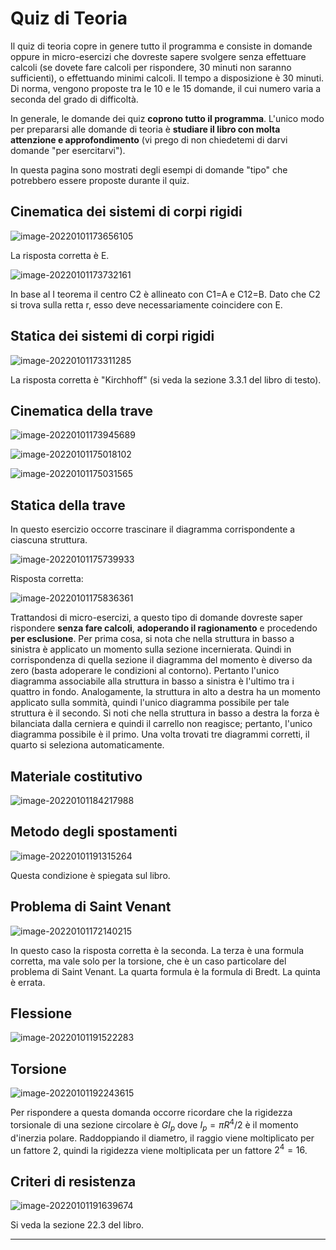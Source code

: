 # Quiz di Teoria

Il quiz di teoria copre in genere tutto il programma e consiste in domande oppure in micro-esercizi che dovreste sapere svolgere senza effettuare calcoli (se dovete fare calcoli per rispondere, 30 minuti non saranno sufficienti), o effettuando minimi calcoli. Il tempo a disposizione è 30 minuti. Di norma, vengono proposte tra le 10 e le 15 domande, il cui numero varia a seconda del grado di difficoltà.

In generale, le domande dei quiz **coprono tutto il programma**. L'unico modo per prepararsi alle domande di teoria è **studiare il libro con molta attenzione e approfondimento** (vi prego di non chiedetemi di darvi domande "per esercitarvi"). 

In questa pagina sono mostrati degli esempi di domande "tipo" che potrebbero essere proposte durante il quiz. 

## Cinematica dei sistemi di corpi rigidi

![image-20220101173656105](esempio_quiz.assets/image-20220101173656105.png)

La risposta corretta è E.

![image-20220101173732161](esempio_quiz.assets/image-20220101173732161.png)

In base al I teorema il centro C2 è allineato con C1=A e C12=B. Dato che C2 si trova sulla retta r, esso deve necessariamente coincidere con E.

## Statica dei sistemi di corpi rigidi

![image-20220101173311285](esempio_quiz.assets/image-20220101173311285.png)

La risposta corretta è "Kirchhoff" (si veda la sezione 3.3.1 del libro di testo).

## Cinematica della trave

![image-20220101173945689](esempio_quiz.assets/image-20220101173945689.png)

![image-20220101175018102](esempio_quiz.assets/image-20220101175018102.png)

![image-20220101175031565](esempio_quiz.assets/image-20220101175031565.png)

## Statica della trave

In questo esercizio occorre trascinare il diagramma corrispondente a ciascuna struttura.

![image-20220101175739933](esempio_quiz.assets/image-20220101175739933.png)

Risposta corretta:

![image-20220101175836361](esempio_quiz.assets/image-20220101175836361.png)

Trattandosi di micro-esercizi, a questo tipo di domande dovreste saper rispondere **senza fare calcoli**, **adoperando il ragionamento** e procedendo **per esclusione**. Per prima cosa, si nota che nella struttura in basso a sinistra è applicato un momento sulla sezione incernierata. Quindi in corrispondenza di quella sezione il diagramma del momento è diverso da zero (basta adoperare le condizioni al contorno). Pertanto l'unico diagramma associabile alla struttura in basso a sinistra è l'ultimo tra i quattro in fondo. Analogamente, la struttura in alto a destra ha un momento applicato sulla sommità, quindi l'unico diagramma possibile per tale struttura è il secondo. Si noti che nella struttura in basso a destra la forza è bilanciata dalla cerniera e quindi il carrello non reagisce; pertanto, l'unico diagramma possibile è il primo. Una volta trovati tre diagrammi corretti, il quarto si seleziona automaticamente.

## Materiale costitutivo

![image-20220101184217988](esempio_quiz.assets/image-20220101184217988.png)

## Metodo degli spostamenti

![image-20220101191315264](esempio_quiz.assets/image-20220101191315264.png)

Questa condizione è spiegata sul libro. 



## Problema di Saint Venant

![image-20220101172140215](esempio_quiz.assets/image-20220101172140215.png)

In questo caso la risposta corretta è  la seconda. La terza è una formula corretta, ma vale solo per la torsione, che è un caso particolare del problema di Saint Venant. La quarta formula è la formula di Bredt. La quinta è errata.

## Flessione

![image-20220101191522283](esempio_quiz.assets/image-20220101191522283.png)



## Torsione

![image-20220101192243615](esempio_quiz.assets/image-20220101192243615.png)

Per rispondere a questa domanda occorre ricordare che la rigidezza torsionale di una sezione circolare è $GI_p$ dove $I_p=\pi R^4/2$ è il momento d'inerzia polare. Raddoppiando il diametro, il raggio viene moltiplicato per un fattore 2, quindi la rigidezza viene moltiplicata per un fattore $2^4=16$.



## Criteri di resistenza

![image-20220101191639674](esempio_quiz.assets/image-20220101191639674.png)

Si veda la sezione 22.3 del libro.

---

<script type="text/javascript" src="https://freevisitorcounters.com/en/home/counter/905518/t/0"></script>

